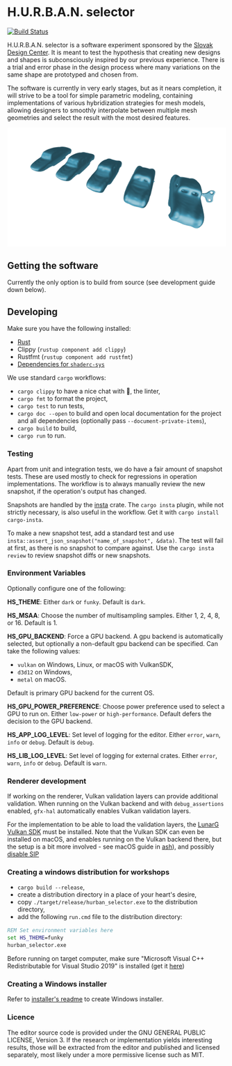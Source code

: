 # H.U.R.B.A.N. selector

[![Build Status](https://dev.azure.com/subdgtl/HURBAN-Selector/_apis/build/status/Master%20and%20PR?branchName=master)](https://dev.azure.com/subdgtl/HURBAN-Selector/_build/latest?definitionId=1&branchName=master)

H.U.R.B.A.N. selector is a software experiment sponsored by the [Slovak
Design Center](https://www.scd.sk/). It is meant to test the
hypothesis that creating new designs and shapes is subconsciously
inspired by our previous experience. There is a trial and error phase
in the design process where many variations on the same shape are
prototyped and chosen from.

The software is currently in very early stages, but as it nears
completion, it will strive to be a tool for simple parametric
modeling, containing implementations of various hybridization
strategies for mesh models, allowing designers to smoothly interpolate
between multiple mesh geometries and select the result with the most
desired features.

![Screenshot](./hurban_selector-2020-02-03-15-20-24.png)

## Getting the software

Currently the only option is to build from source (see development
guide down below).

## Developing

Make sure you have the following installed:

- [Rust](https://rustup.rs/)
- Clippy (`rustup component add clippy`)
- Rustfmt (`rustup component add rustfmt`)
- [Dependencies for `shaderc-sys`](https://github.com/google/shaderc-rs#building-from-source)

We use standard `cargo` workflows:

- `cargo clippy` to have a nice chat with 📎, the linter,
- `cargo fmt` to format the project,
- `cargo test` to run tests,
- `cargo doc --open` to build and open local documentation for the
  project and all dependencies (optionally pass
  `--document-private-items`),
- `cargo build` to build,
- `cargo run` to run.

### Testing

Apart from unit and integration tests, we do have a fair amount of
snapshot tests. These are used mostly to check for regressions in
operation implementations. The workflow is to always manually review
the new snapshot, if the operation's output has changed.

Snapshots are handled by the
[insta](https://docs.rs/insta/0.12.0/insta/) crate. The `cargo insta`
plugin, while not strictly necessary, is also useful in the
workflow. Get it with `cargo install cargo-insta`.

To make a new snapshot test, add a standard test and use
`insta::assert_json_snapshot("name_of_snapshot", &data)`. The test
will fail at first, as there is no snapshot to compare against. Use
the `cargo insta review` to review snapshot diffs or new snapshots.

### Environment Variables

Optionally configure one of the following:

**HS_THEME**: Either `dark` or `funky`. Default is `dark`.

**HS_MSAA**: Choose the number of multisampling samples. Either 1, 2,
  4, 8, or 16. Default is 1.

**HS_GPU_BACKEND**: Force a GPU backend. A gpu backend is
  automatically selected, but optionally a non-default gpu backend can
  be specified. Can take the following values:

- `vulkan` on Windows, Linux, or macOS with VulkanSDK,
- `d3d12` on Windows,
- `metal` on macOS.

Default is primary GPU backend for the current OS.

**HS_GPU_POWER_PREFERENCE**: Choose power preference used to select a GPU to run
  on. Either `low-power` or `high-performance`. Default defers the decision to
  the GPU backend.

**HS_APP_LOG_LEVEL**: Set level of logging for the editor. Either
  `error`, `warn`, `info` or `debug`. Default is `debug`.

**HS_LIB_LOG_LEVEL**: Set level of logging for external crates. Either
  `error`, `warn`, `info` or `debug`. Default is `warn`.

### Renderer development

If working on the renderer, Vulkan validation layers can provide additional
validation. When running on the Vulkan backend and with `debug_assertions`
enabled, `gfx-hal` automatically enables Vulkan validation layers.

For the implementation to be able to load the validation layers, the [LunarG
Vulkan SDK](https://vulkan.lunarg.com/) must be installed. Note that the Vulkan
SDK can even be installed on macOS, and enables running on the Vulkan backend
there, but the setup is a bit more involved - see macOS guide in
[ash](https://crates.io/crates/ash)), and possibly [disable
SIP](http://osxdaily.com/2015/10/05/disable-rootless-system-integrity-protection-mac-os-x/)

### Creating a windows distribution for workshops

- `cargo build --release`,
- create a distribution directory in a place of your heart's desire,
- copy `./target/release/hurban_selector.exe` to the distribution directory,
- add the following `run.cmd` file to the distribution directory:

```cmd
REM Set environment variables here
set HS_THEME=funky
hurban_selector.exe
```

Before running on target computer, make sure "Microsoft Visual C++
Redistributable for Visual Studio 2019" is installed (get it
[here](https://support.microsoft.com/en-us/help/2977003/the-latest-supported-visual-c-downloads))

### Creating a Windows installer

Refer to [installer's readme](installer/README.md) to create Windows installer.

### Licence

The editor source code is provided under the GNU GENERAL PUBLIC
LICENSE, Version 3. If the research or implementation yields
interesting results, those will be extracted from the editor and
published and licensed separately, most likely under a more permissive
license such as MIT.
